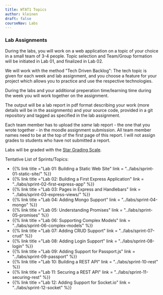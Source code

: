 ```yaml
---
title: WTAT1 Topics
author: kleinen
draft: false
courseNav: Labs
---
```


### Lab Assignments

During the labs, you will work on a web application on a topic of your choice in a small team of 3-4 people.
Topic selection and Team/Group formation will be initiated in Lab 01, and finalized in Lab 02.

We will work with the method "Tech Driven Backlog": The tech topic is
given for each week and lab assignment, and you choose a feature for your project which allows you to practice 
and use the respective technologies.

During the labs and your additional preperation time/learning time during the week you will work together
on the assignment. 

The output will be a lab report in pdf format describing your work (more details will be in the assignments)
and your source code, provided in a git repository and tagged as specified in the lab assignment. 

Each team member has to upload the *same* lab report - the one that you wrote together - in the moodle assignment submission.
All team member names need to be at the top of the first page of this report. I will not assign grades to students
who have not submitted a report.



Labs will be graded with the  [Star Grading Scale](../../../../studies/grading/guideline#star-gradings-for-exercises).

Tentative List of Sprints/Topics:

- {{% link title ="Lab 01: Building a Static Web Site" link = "../labs/sprint-01-static-site/" %}}
- {{% link title ="Lab 02: Building a First Express Application" link = "../labs/sprint-02-first-express-app" %}}
- {{% link title ="Lab 03: Pages in Express and Handlebars" link = "../labs/sprint-03-express-views/" %}}
- {{% link title ="Lab 04: Adding Mongo Support" link = "../labs/sprint-04-mongo" %}}
- {{% link title ="Lab 05: Understanding Promises" link = "../labs/sprint-05-promises" %}}
- {{% link title ="Lab 06: Supporting Complex Models" link = "../labs/sprint-06-complex-models" %}}
- {{% link title ="Lab 07: Adding CRUD Support" link = "../labs/sprint-07-crud" %}}
- {{% link title ="Lab 08: Adding Login Support" link = "../labs/sprint-08-login" %}}
- {{% link title ="Lab 09: Adding Support for Passport.js" link = "../labs/sprint-09-passport" %}}
- {{% link title ="Lab 10: Building a REST API" link = "../labs/sprint-10-rest" %}}
- {{% link title ="Lab 11: Securing a REST API" link = "../labs/sprint-11-securing-rest" %}}
- {{% link title ="Lab 12: Adding Support for Socket.io" link = "../labs/sprint-12-socket" %}}


<!--
All Pages in this dir that are not a draft::
{{< subpages  >}}
{{< subpages sort = "weight" >}}

Example for link that becomes active with draft=false in linked page:

{{% link title ="Sprint 01: Building a Static Web Application" link = "../labs/sprint-01" %}}
-->
